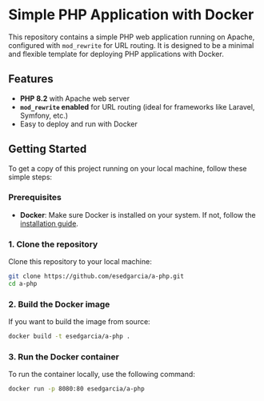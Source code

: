 # Simple PHP Application with Docker

This repository contains a simple PHP web application running on Apache, configured with `mod_rewrite` for URL routing. It is designed to be a minimal and flexible template for deploying PHP applications with Docker.

## Features
- **PHP 8.2** with Apache web server
- **`mod_rewrite` enabled** for URL routing (ideal for frameworks like Laravel, Symfony, etc.)
- Easy to deploy and run with Docker

## Getting Started

To get a copy of this project running on your local machine, follow these simple steps:

### Prerequisites
- **Docker**: Make sure Docker is installed on your system. If not, follow the [installation guide](https://docs.docker.com/get-docker/).

### 1. Clone the repository

Clone this repository to your local machine:

```bash
git clone https://github.com/esedgarcia/a-php.git
cd a-php
```

### 2. Build the Docker image

If you want to build the image from source:

```bash
docker build -t esedgarcia/a-php .
```

### 3. Run the Docker container

To run the container locally, use the following command:

```bash
docker run -p 8080:80 esedgarcia/a-php
```
